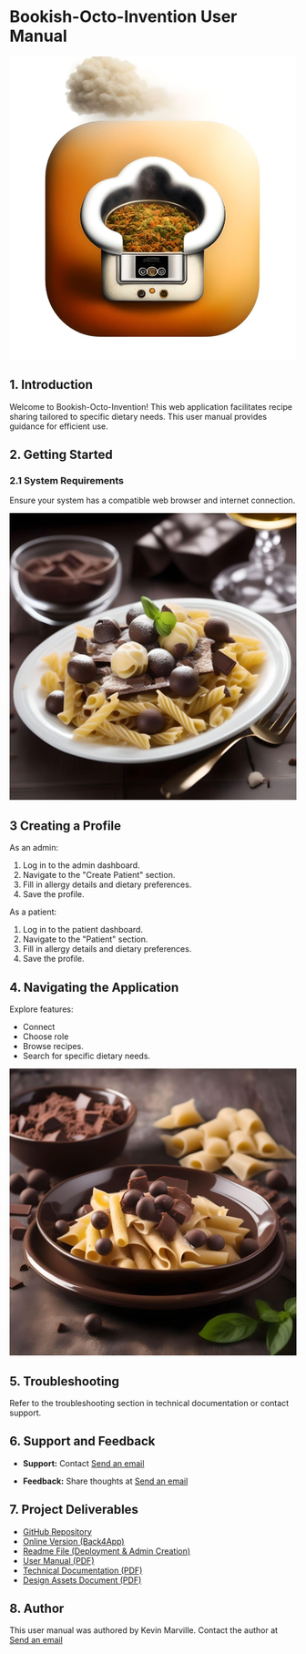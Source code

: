 # Bookish-Octo-Invention User Manual

![Bookish-Octo-Invention Logo](myapp/static/logo.jpeg)
## 1. Introduction

Welcome to Bookish-Octo-Invention! This web application facilitates recipe sharing tailored to specific dietary needs. This user manual provides guidance for efficient use.

## 2. Getting Started

### 2.1 System Requirements

Ensure your system has a compatible web browser and internet connection.

![Bookish-Octo-Invention Chocolate Cake](myapp/static/chocolate-cake.jpg)

## 3 Creating a Profile

As an admin:
1. Log in to the admin dashboard.
2. Navigate to the "Create Patient" section.
3. Fill in allergy details and dietary preferences.
4. Save the profile.

As a patient:
1. Log in to the patient dashboard.
2. Navigate to the "Patient" section.
3. Fill in allergy details and dietary preferences.
4. Save the profile.

## 4. Navigating the Application

Explore features:
- Connect
- Choose role
- Browse recipes.
- Search for specific dietary needs.

![Bookish-Octo-Invention Pasta Carbonara](myapp/static/pasta-carbonara.jpg)

## 5. Troubleshooting

Refer to the troubleshooting section in technical documentation or contact support.

## 6. Support and Feedback

- **Support:** Contact [Send an email](mailto:kevinmarville@gmail.com)

- **Feedback:** Share thoughts at [Send an email](mailto:kevinmarville@gmail.com)


## 7. Project Deliverables

- [GitHub Repository](https://github.com/kvnbbg/bookish-octo-invention)
- [Online Version (Back4App)](https://containers.back4app.com)
- [Readme File (Deployment & Admin Creation)](README.md)
- [User Manual (PDF)](user_manual.pdf)
- [Technical Documentation (PDF)](technical_doc.pdf)
- [Design Assets Document (PDF)](design_assets.pdf)

## 8. Author

This user manual was authored by Kevin Marville. Contact the author at [Send an email](mailto:kevinmarville@gmail.com)
